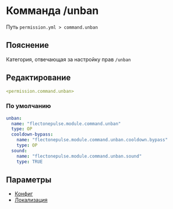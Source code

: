# Комманда /unban
Путь `permission.yml > command.unban`

## Пояснение
Категория, отвечающая за настройку прав `/unban`

## Редактирование
```yaml
<permission.command.unban>
```

### По умолчанию
```yaml
unban:
  name: "flectonepulse.module.command.unban"
  type: OP
  cooldown-bypass:
    name: "flectonepulse.module.command.unban.cooldown.bypass"
    type: OP
  sound:
    name: "flectonepulse.module.command.unban.sound"
    type: TRUE
```

## Параметры

- [Конфиг](/docs/command/unban/)
- [Локализация](/docs/localizations/ru_ru/command/unban/)

<!--@include: @/parts/permission/permissionTier3.md-->
<!--@include: @/parts/permission/cooldown.md-->
<!--@include: @/parts/permission/sound.md-->

